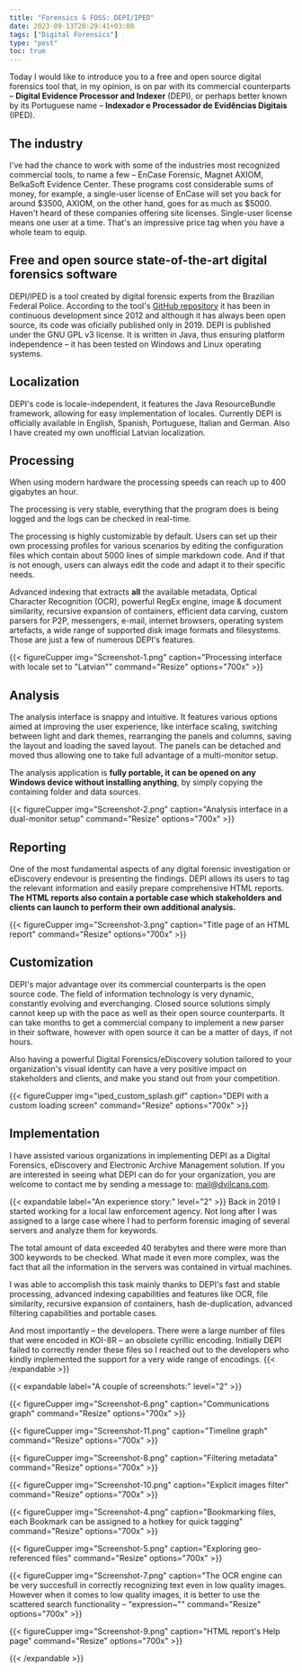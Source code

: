 ```yaml
---
title: "Forensics & FOSS: DEPI/IPED"
date: 2023-09-13T20:29:41+03:00
tags: ["Digital Forensics"]
type: "post"
toc: true
---
```

Today I would like to introduce you to a free and open source digital forensics tool that, in my opinion, is on par with its commercial counterparts – **Digital Evidence Processor and Indexer** (DEPI), or perhaps better known by its Portuguese name – **Indexador e Processador de Evidências Digitais** (IPED).

## The industry

I've had the chance to work with some of the industries most recognized commercial tools, to name a few – EnCase Forensic, Magnet AXIOM, BelkaSoft Evidence Center. These programs cost considerable sums of money, for example, a single-user license of EnCase will set you back for around $3500, AXIOM, on the other hand, goes for as much as $5000. Haven't heard of these companies offering site licenses. Single-user license means one user at a time. That's an impressive price tag when you have a whole team to equip.  

## Free and open source state-of-the-art digital forensics software
DEPI/IPED is a tool created by digital forensic experts from the Brazilian Federal Police. According to the tool's [GitHub repository](https://iped.dev) it has been in continuous development since 2012 and although it has always been open source, its code was oficially published only in 2019. DEPI is published under the GNU GPL v3 license. It is written in Java, thus ensuring platform independence – it has been tested on Windows and Linux operating systems.

## Localization

DEPI's code is locale-independent, it features the Java ResourceBundle framework, allowing for easy implementation of locales. Currently DEPI is officially available in English, Spanish, Portuguese, Italian and German. Also I have created my own unofficial Latvian localization.

## Processing
When using modern hardware the processing speeds can reach up to 400 gigabytes an hour.

The processing is very stable, everything that the program does is being logged and the logs can be checked in real-time. 

The processing is highly customizable by default. Users can set up their own processing profiles for various scenarios by editing the configuration files which contain about 5000 lines of simple markdown code. And if that is not enough, users can always edit the code and adapt it to their specific needs.

Advanced indexing that extracts **all** the available metadata, Optical Character Recognition (OCR), powerful RegEx engine, image & document similarity, recursive expansion of containers, efficient data carving, custom parsers for P2P, messengers, e-mail, internet browsers, operating system artefacts, a wide range of supported disk image formats and filesystems. Those are just a few of numerous DEPI's features.	

{{< figureCupper
img="Screenshot-1.png"
caption="Processing interface with locale set to \"Latvian\""
command="Resize"
options="700x" >}}

## Analysis

The analysis interface is snappy and intuitive. It features various options aimed at improving the user experience, like interface scaling, switching between light and dark themes, rearranging the panels and columns, saving the layout and loading the saved layout. The panels can be detached and moved thus allowing one to take full advantage of a multi-monitor setup. 

The analysis application is **fully portable, it can be opened on any Windows device without installing anything**, by simply copying the containing folder and data sources.

{{< figureCupper
img="Screenshot-2.png"
caption="Analysis interface in a dual-monitor setup"
command="Resize"
options="700x" >}}

## Reporting

One of the most fundamental aspects of any digital forensic investigation or eDiscovery endevour is presenting the findings.
DEPI allows its users to tag the relevant information and easily prepare comprehensive HTML reports. **The HTML reports also contain a portable case which stakeholders and clients can launch to perform their own additional analysis.**

{{< figureCupper
img="Screenshot-3.png"
caption="Title page of an HTML report"
command="Resize"
options="700x" >}}

## Customization

DEPI's major advantage over its commercial counterparts is the open source code. The field of information technology is very dynamic, constantly evolving and everchanging. Closed source solutions simply cannot keep up with the pace as well as their open source counterparts. It can take months to get a commercial company to implement a new parser in their software, however with open source it can be a matter of days, if not hours. 

Also having a powerful Digital Forensics/eDiscovery solution tailored to your organization's visual identity can have a very positive impact on stakeholders and clients, and make you stand out from your competition.

{{< figureCupper
img="iped_custom_splash.gif"
caption="DEPI with a custom loading screen"
command="Resize"
options="700x" >}}

## Implementation

I have assisted various organizations in implementing DEPI as a Digital Forensics, eDiscovery and Electronic Archive Management solution. If you are interested in seeing what DEPI can do for your organization, you are welcome to contact me by sending a message to: mail@dvilcans.com.   


{{< expandable label="An experience story:" level="2" >}}
Back in 2019 I started working for a local law enforcement agency. Not long after I was assigned to a large case where I had to perform forensic imaging of several servers and analyze them for keywords. 

The total amount of data exceeded 40 terabytes and there were more than 300 keywords to be checked. What made it even more complex, was the fact that all the information in the servers was contained in virtual machines. 

I was able to accomplish this task mainly thanks to DEPI's fast and stable processing, advanced indexing capabilities and features like OCR, file similarity, recursive expansion of containers, hash de-duplication, advanced filtering capabilities and portable cases. 

And most importantly – the developers. There were a large number of files that were encoded in KOI-8R – an obsolete cyrillic encoding. Initially DEPI failed to correctly render these files so I reached out to the developers who kindly implemented the support for a very wide range of encodings. 
{{< /expandable >}}

{{< expandable label="A couple of screenshots:" level="2" >}}

{{< figureCupper
img="Screenshot-6.png"
caption="Communications graph"
command="Resize"
options="700x" >}}

{{< figureCupper
img="Screenshot-11.png"
caption="Timeline graph"
command="Resize"
options="700x" >}}

{{< figureCupper
img="Screenshot-8.png"
caption="Filtering metadata"
command="Resize"
options="700x" >}}

{{< figureCupper
img="Screenshot-10.png"
caption="Explicit images filter"
command="Resize"
options="700x" >}}

{{< figureCupper
img="Screenshot-4.png"
caption="Bookmarking files, each Bookmark can be assigned to a hotkey for quick tagging"
command="Resize"
options="700x" >}}

{{< figureCupper
img="Screenshot-5.png"
caption="Exploring geo-referenced files"
command="Resize"
options="700x" >}}

{{< figureCupper
img="Screenshot-7.png"
caption="The OCR engine can be very succesfull in correctly recognizing text even in low quality images. However when it comes to low quality images, it is better to use the scattered search functionality – \"expression~\""
command="Resize"
options="700x" >}}

{{< figureCupper
img="Screenshot-9.png"
caption="HTML report's Help page"
command="Resize"
options="700x" >}}

{{< /expandable >}}

<script>
// Function to create and append the "Back to Top" button
function createBackToTopButton() {
  // Create a button element
  var button = document.createElement('button');
  button.textContent = '↑'; // Set the button text
  
  // Add a click event listener to scroll to the top when clicked
  button.addEventListener('click', function() {
    window.scrollTo({
      top: 0,
      behavior: 'smooth'
    });
  });
  

  // Apply CSS styles to style the button
  button.style.position = 'fixed';
  button.style.bottom = '2rem';
  button.style.right = '2rem';
  button.style.zIndex = '999';
  button.style.backgroundColor = 'rgba(0, 0, 0, 0.5)';
  button.style.color = '#fff';
  button.style.width = '2.5rem';
  button.style.height = '2.5rem';
  button.style.borderRadius = '50%';
  button.style.border = 'none';
  button.style.fontSize = '2rem'; // Larger arrow size
  button.style.lineHeight = '1rem';
  button.style.textAlign = 'center';
  
  // Append the button to the body of the document
  document.body.appendChild(button);
  
  // Add event listener to hide/show the button based on scroll position
  window.addEventListener('scroll', function() {
    // Check if the user is at the top of the page
    if (window.scrollY === 0) {
      // Hide the button if the user is at the top
      button.style.display = 'none';
    } else {
      // Show the button if the user is not at the top
      button.style.display = 'block';
    }
  });

  // Check the initial scroll position
  if (window.scrollY === 0) {
    // Hide the button if the initial scroll position is at the top
    button.style.display = 'none';
  }
}
// Check if the URL contains '#top'
if (window.location.href.includes('#top')) {
  // If '#top' is present, scroll to the top
  window.scrollTo({
    top: 0,
    behavior: 'smooth'
  });
}

// Create and append the "Back to Top" button
createBackToTopButton();
</script>
